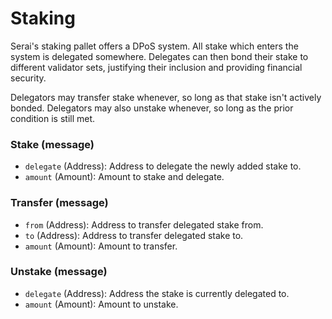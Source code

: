 # Staking

Serai's staking pallet offers a DPoS system. All stake which enters the system
is delegated somewhere. Delegates can then bond their stake to different
validator sets, justifying their inclusion and providing financial security.

Delegators may transfer stake whenever, so long as that stake isn't actively
bonded. Delegators may also unstake whenever, so long as the prior condition
is still met.

### Stake (message)

  - `delegate` (Address): Address to delegate the newly added stake to.
  - `amount`   (Amount):  Amount to stake and delegate.

### Transfer (message)

  - `from`   (Address): Address to transfer delegated stake from.
  - `to`     (Address): Address to transfer delegated stake to.
  - `amount` (Amount):  Amount to transfer.

### Unstake (message)

  - `delegate` (Address): Address the stake is currently delegated to.
  - `amount`   (Amount):  Amount to unstake.
